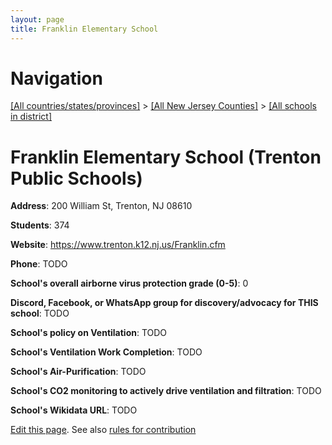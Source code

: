 ```yaml
---
layout: page
title: Franklin Elementary School
---
```

# Navigation

[[All countries/states/provinces]](../../..) > [[All New Jersey Counties]](../..) > [[All schools in district]](..)

# Franklin Elementary School (Trenton Public Schools)

**Address**: 200 William St, Trenton, NJ 08610

**Students**: 374

**Website**: https://www.trenton.k12.nj.us/Franklin.cfm

**Phone**: TODO

**School's overall airborne virus protection grade (0-5)**: 0

**Discord, Facebook, or WhatsApp group for discovery/advocacy for THIS school**: TODO

**School's policy on Ventilation**: TODO

**School's Ventilation Work Completion**: TODO

**School's Air-Purification**: TODO

**School's CO2 monitoring to actively drive ventilation and filtration**: TODO

**School's Wikidata URL**: TODO


[Edit this page](https://github.com/ventilate-schools/NJ/edit/main/./Trenton_Public_Schools/Franklin_Elementary_School.md). See also [rules for contribution](../../../contribution-rules/)